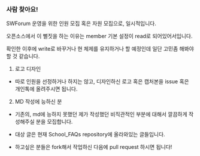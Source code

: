 ### 사람 찾아요!

SWForum 운영을 위한 인원 모집 혹은 자원 모집으로, 일시적입니다.

오픈소스에서 이 뻘짓을 하는 이유는 member 기본 설정이 read로 되어있어서입니다.

확인한 이후에 write로 바꾸거나 현 체제를 유지하거나 할 예정인데 일단 고민좀 해봐야 할 것 같습니다.

1. 로고 디자인

- 따로 인원을 선정하거나 하지는 않고, 디자인하신 로고 혹은 캡처본을 issue 혹은 개인톡에 올려주시면 됩니다.



2. MD 작성에 능하신 분
- 기존의, md에 능하지 못했던 제가 작성했던 비직관적인 부분에 대해서 깔끔하게 작성해주실 분을 모집합니다.

- 대상 글은 현재 School_FAQs repository에 올라와있는 글들입니다.

- 하고싶은 분들은 fork해서 작업하신 다음에 pull request 하시면 됩니다!
